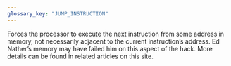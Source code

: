 ```yaml
---
glossary_key: "JUMP_INSTRUCTION"
---
```


Forces the processor to execute the next instruction from some address in memory, not necessarily adjacent to the current instruction’s address. <!--As indicated in footnote 55,--> Ed Nather’s memory may have failed him on this aspect of the hack. More details can be found in related articles on this site.
